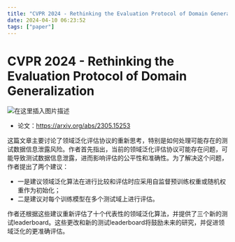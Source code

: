 ```yaml
---
title: "CVPR 2024 - Rethinking the Evaluation Protocol of Domain Generalization"
date: 2024-04-10 06:23:52
tags: ["paper"]
---
```

# CVPR 2024 - Rethinking the Evaluation Protocol of Domain Generalization

![在这里插入图片描述](https://img-blog.csdnimg.cn/direct/c97dafb81fc74a22ba6b43d48dd2f2da.png)

* 论文：<https://arxiv.org/abs/2305.15253>

这篇文章主要讨论了领域泛化评估协议的重新思考，特别是如何处理可能存在的测试数据信息泄露风险。作者首先指出，当前的领域泛化评估协议可能存在问题，可能导致测试数据信息泄露，进而影响评估的公平性和准确性。为了解决这个问题，作者提出了两个建议：

* 一是建议领域泛化算法在进行比较和评估时应采用自监督预训练权重或随机权重作为初始化；
* 二是建议对每个训练模型在多个测试域上进行评估。

作者还根据这些建议重新评估了十个代表性的领域泛化算法，并提供了三个新的测试leaderboard。这些更改和新的测试leaderboard将鼓励未来的研究，并促进领域泛化的更准确评估。